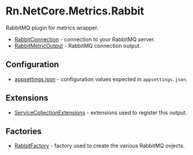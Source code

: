 # Rn.NetCore.Metrics.Rabbit
RabbitMQ plugin for metrics wrapper.

- [RabbitConnection](/docs/RabbitConnection.md) - connection to your RabbitMQ server.
- [RabbitMetricOutput](/docs/RabbitMetricOutput.md) - RabbitMQ connection output.

## Configuration
- [appsettings.json](/docs/config/appsettings.md) - configuration values expected in `appsettings.json`.

## Extensions
- [ServiceCollectionExtensions](/docs/extensions/ServiceCollectionExtensions.md) - extensions used to register this output.

## Factories
- [RabbitFactory](/docs/factories/RabbitFactory.md) - factory used to create the various RabbitMQ ovjects.

<!--(Rn.BuildScriptHelper){
	"version": "1.0.106",
	"replace": false
}(END)-->